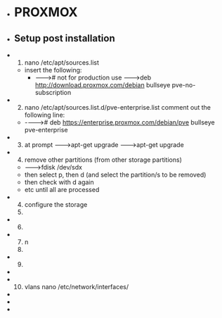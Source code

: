 - # PROXMOX
- ## Setup post installation
- 1. nano /etc/apt/sources.list
	- insert the following:
		- ---># not for production use
		  --->deb http://download.proxmox.com/debian bullseye pve-no-subscription
- 2. nano /etc/apt/sources.list.d/pve-enterprise.list
  comment out the following line:
	- ----># deb https://enterprise.proxmox.com/debian/pve bullseye pve-enterprise
- 3. at prompt 
  --->apt-get upgrade
  --->apt-get upgrade
- 4. remove other partitions (from other storage partitions)
	- --->fdisk /dev/sdx
	- then select p, then d (and select the partition/s to be removed)
	- then check with d again
	- etc until all are processed
- 4. configure the storage
  5.
- 6.
- 7. n
  8.
- 9.
-
- 10. vlans
  nano /etc/network/interfaces/
-
-
-